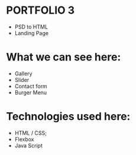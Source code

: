 # PORTFOLIO 3

- PSD to HTML
- Landing Page

# What we can see here:
- Gallery
- Slider
- Contact form
- Burger Menu

# Technologies used here:
- HTML / CSS;
- Flexbox
- Java Script
